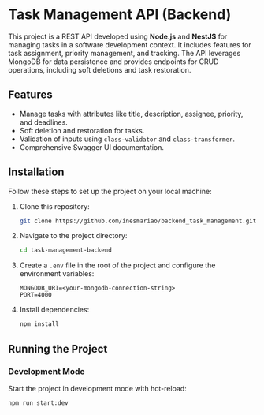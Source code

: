 # Task Management API (Backend)

This project is a REST API developed using **Node.js** and **NestJS** for managing tasks in a software development context. It includes features for task assignment, priority management, and tracking. The API leverages MongoDB for data persistence and provides endpoints for CRUD operations, including soft deletions and task restoration.



## Features

- Manage tasks with attributes like title, description, assignee, priority, and deadlines.
- Soft deletion and restoration for tasks.
- Validation of inputs using `class-validator` and `class-transformer`.
- Comprehensive Swagger UI documentation.

## Installation

Follow these steps to set up the project on your local machine:

1. Clone this repository:

   ```bash
   git clone https://github.com/inesmariao/backend_task_management.git
   ```

2. Navigate to the project directory:

   ```bash
   cd task-management-backend
   ```

3. Create a `.env` file in the root of the project and configure the environment variables:

   ```plaintext
   MONGODB_URI=<your-mongodb-connection-string>
   PORT=4000
   ```

4. Install dependencies:
   ```bash
   npm install
   ```

## Running the Project

### Development Mode

Start the project in development mode with hot-reload:

```bash
npm run start:dev
```
